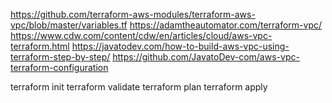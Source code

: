 https://github.com/terraform-aws-modules/terraform-aws-vpc/blob/master/variables.tf
https://adamtheautomator.com/terraform-vpc/
https://www.cdw.com/content/cdw/en/articles/cloud/aws-vpc-terraform.html
https://javatodev.com/how-to-build-aws-vpc-using-terraform-step-by-step/
https://github.com/JavatoDev-com/aws-vpc-terraform-configuration

terraform init
terraform validate
terraform plan
terraform apply